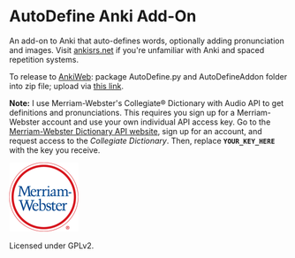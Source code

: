 AutoDefine Anki Add-On
==========

An add-on to Anki that auto-defines words, optionally adding pronunciation and images. Visit [ankisrs.net](http://ankisrs.net/) if you're unfamiliar with Anki and spaced repetition systems.

To release to [AnkiWeb](https://ankiweb.net):  package AutoDefine.py and AutoDefineAddon folder into zip file; upload via [this link](https://ankiweb.net/shared/upload?id=2136497008).

**Note:** I use Merriam-Webster's Collegiate® Dictionary with Audio API to get definitions and pronunciations. This requires you sign up for a Merriam-Webster account and use your own individual API access key. Go to the [Merriam-Webster Dictionary API website](http://www.dictionaryapi.com/), sign up for an account, and request access to the *Collegiate Dictionary*. Then, replace **`YOUR_KEY_HERE`** with the key you receive. 

![Merriam-Webster Inc. Logo](AutoDefineAddon/mw-logo-light-background-125x125.png)

Licensed under GPLv2.